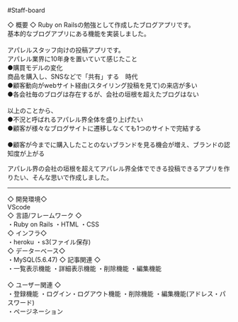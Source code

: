 #Staff-board

◇ 概要 ◇
Ruby on Railsの勉強として作成したブログアプリです。<br> 
基本的なブログアプリにある機能を実装しました。<br>
<br>
アパレルスタッフ向けの投稿アプリです。
<br>
アパレル業界に10年身を置いていて感じたこと<br>
●購買モデルの変化<br>
商品を購入し、SNSなどで「共有」する　時代<br>
●顧客動向がwebサイト経由(スタイリング投稿を見て)の来店が多い<br>
●各会社毎のブログは存在するが、会社の垣根を超えたブログはない<br>
<br>
以上のことから、<br>
●不況と呼ばれるアパレル界全体を盛り上げたい<br>
●顧客が様々なブログサイトに遷移しなくても1つのサイトで完結する<br>
<br>●顧客が今までに購入したことのないブランドを見る機会が増え、ブランドの認知度が上がる<br>

アパレル界の会社の垣根を超えてアパレル界全体でできる投稿できるアプリを作りたい、そんな思いで作成しました。<br>

---------- ----------

◇ 開発環境◇
<br>VScode
<br>
◇ 言語/フレームワーク ◇
<br>・Ruby on Rails
・HTML
・CSS
<br>
◇ インフラ◇ 
<br>・heroku
・s3(ファイル保存)
<br>
◇ データーベース◇
<br>・MySQL(5.6.47)
◇ 記事関連 ◇
<br>・一覧表示機能
・詳細表示機能
・削除機能
・編集機能
<br>
<br>
◇ ユーザー関連 ◇
<br>・登録機能
・ログイン・ログアウト機能
・削除機能
・編集機能(アドレス・パスワード)
<br>
・ページネーション
